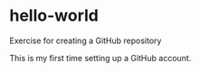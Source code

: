 hello-world
===========

Exercise for creating a GitHub repository


This is my first time setting up a GitHub account.
